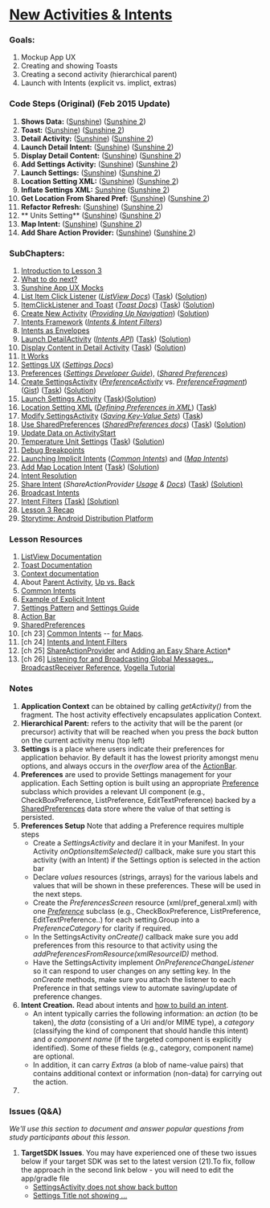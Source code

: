 # [New Activities & Intents](https://www.udacity.com/course/viewer#!/c-ud853/l-1474559101)

### **Goals**:
1. Mockup App UX
2. Creating and showing Toasts
3. Creating a second activity (hierarchical parent)
4. Launch with Intents (explicit vs. implict, extras)


### **Code Steps** (Original) (Feb 2015 Update)
1. **Shows Data:** ([Sunshine](https://github.com/udacity/Sunshine/tree/3.00-shows-data)) ([Sunshine 2](https://github.com/udacity/Sunshine-Version-2/tree/3.00_remove_logging))
2. **Toast:** ([Sunshine](https://github.com/udacity/Sunshine/tree/3.01-toast)) ([Sunshine 2](https://github.com/udacity/Sunshine-Version-2/tree/3.01_add_toast))
3. **Detail Activity:** ([Sunshine](https://github.com/udacity/Sunshine/tree/3.02-detail-activity)) ([Sunshine 2](https://github.com/udacity/Sunshine-Version-2/tree/3.02_create_detail_activity))
4. **Launch Detail Intent:** ([Sunshine](https://github.com/udacity/Sunshine/tree/3.03-launch-detail-intent)) ([Sunshine 2](https://github.com/udacity/Sunshine-Version-2/tree/3.03_launch_detail_activity))
5. **Display Detail Content:** ([Sunshine](https://github.com/udacity/Sunshine/tree/3.04-display-detail-content)) ([Sunshine 2](https://github.com/udacity/Sunshine-Version-2/tree/3.04_populate_detail_text))
6. **Add Settings Activity:** ([Sunshine](https://github.com/udacity/Sunshine/tree/3.05-add-settings-activity)) ([Sunshine 2](https://github.com/udacity/Sunshine-Version-2/tree/3.05_add_settingsactivity))
7. **Launch Settings:** ([Sunshine](https://github.com/udacity/Sunshine/tree/3.06-launch-settings)) ([Sunshine 2](https://github.com/udacity/Sunshine-Version-2/tree/3.06_launch_settings))
8. **Location Setting XML:** ([Sunshine](https://github.com/udacity/Sunshine/tree/3.07-location-setting-xml)) ([Sunshine 2](https://github.com/udacity/Sunshine-Version-2/tree/3.07_add_locations_setting))
9. **Inflate Settings XML:** [Sunshine](https://github.com/udacity/Sunshine/tree/3.08-inflate-settings-xml) ([Sunshine 2](https://github.com/udacity/Sunshine-Version-2/tree/3.08_inflate_settingsactivity))
10. **Get Location From Shared Pref:** ([Sunshine](https://github.com/udacity/Sunshine/tree/3.09-get-location-from-shared-pref)) ([Sunshine 2](https://github.com/udacity/Sunshine-Version-2/tree/3.09_location_from_prefs))
11. **Refactor Refresh:** ([Sunshine](https://github.com/udacity/Sunshine/tree/3.10-refactor-refresh)) ([Sunshine 2](https://github.com/udacity/Sunshine-Version-2/tree/3.10_refactor_fetch_weather))
12. ** Units Setting** ([Sunshine](https://github.com/udacity/Sunshine/tree/3.11-units-setting)) ([Sunshine 2](https://github.com/udacity/Sunshine-Version-2/tree/3.11_add_units_setting))
13. **Map Intent:** ([Sunshine](https://github.com/udacity/Sunshine/tree/3.12-map-intent)) ([Sunshine 2](https://github.com/udacity/Sunshine-Version-2/tree/3.12_add_map_intent))
14. **Add Share Action Provider:** ([Sunshine](https://github.com/udacity/Sunshine/tree/3.13-add-share-action-provider)) ([Sunshine 2](https://github.com/udacity/Sunshine-Version-2/tree/3.13_add_share_action_provider))


### **SubChapters**:
1. [Introduction to Lesson 3](https://www.udacity.com/course/viewer#!/c-ud853/l-1474559101/m-1587888574)
2. [What to do next?](https://www.udacity.com/course/viewer#!/c-ud853/l-1474559101/m-1622398631)
3. [Sunshine App UX Mocks](https://www.udacity.com/course/viewer#!/c-ud853/l-1474559101/m-1480808705)
4. [List Item Click Listener](https://www.udacity.com/course/viewer#!/c-ud853/l-1474559101/e-1570909442/m-1570909443) ([*ListView Docs*](http://developer.android.com/reference/android/widget/ListView.html)) ([Task](https://www.udacity.com/course/viewer#!/c-ud853/l-1474559101/e-1570909442/m-1570909444)) ([Solution](https://www.udacity.com/course/viewer#!/c-ud853/l-1474559101/e-1570909442/m-1570909445))
5. [ItemClickListener and Toast](https://www.udacity.com/course/viewer#!/c-ud853/l-1474559101/e-1480808706/m-1480808707) (*[Toast Docs](http://developer.android.com/guide/topics/ui/notifiers/toasts.html)*) ([Task](https://www.udacity.com/course/viewer#!/c-ud853/l-1474559101/e-1480808706/m-1480808708)) ([Solution](https://www.udacity.com/course/viewer#!/c-ud853/l-1474559101/e-1480808706/m-1480808709))
6. [Create New Activity](https://www.udacity.com/course/viewer#!/c-ud853/l-1474559101/e-1480808710/m-1480808711) (*[Providing Up Navigation](http://developer.android.com/training/implementing-navigation/ancestral.html)*) ([Solution](https://www.udacity.com/course/viewer#!/c-ud853/l-1474559101/e-1480808710/m-1480808713))
7. [Intents Framework](https://www.udacity.com/course/viewer#!/c-ud853/l-1474559101/m-1628289061) ([*Intents & Intent Filters*](http://developer.android.com/guide/components/intents-filters.html))
8. [Intents as Envelopes](https://www.udacity.com/course/viewer#!/c-ud853/l-1474559101/m-1643678724)
9. [Launch DetailActivity](https://www.udacity.com/course/viewer#!/c-ud853/l-1474559101/e-1480808714/m-1480808715) ([*Intents API*](http://developer.android.com/reference/android/content/Intent.html)) ([Task](https://www.udacity.com/course/viewer#!/c-ud853/l-1474559101/e-1480808714/m-1480808715)) ([Solution](https://www.udacity.com/course/viewer#!/c-ud853/l-1474559101/e-1480808714/m-1480808717))
10. [Display Content in Detail Activity](https://www.udacity.com/course/viewer#!/c-ud853/l-1474559101/e-1480808718/m-1480808719) ([Task](https://www.udacity.com/course/viewer#!/c-ud853/l-1474559101/e-1480808718/m-1480808720)) ([Solution](https://www.udacity.com/course/viewer#!/c-ud853/l-1474559101/e-1480808718/m-1480808721))
11. [It Works](https://www.udacity.com/course/viewer#!/c-ud853/l-1474559101/m-1576968695)
12. [Settings UX](https://www.udacity.com/course/viewer#!/c-ud853/l-1474559101/m-1643578573) ([*Settings Docs*](https://developer.android.com/design/patterns/settings.html))
13. [Preferences](https://www.udacity.com/course/viewer#!/c-ud853/l-1474559101/m-1643578574) ([*Settings Developer Guide*](http://developer.android.com/guide/topics/ui/settings.html)), ([*Shared Preferences*](http://developer.android.com/reference/android/content/SharedPreferences.html))
14. [Create SettingsActivity](https://www.udacity.com/course/viewer#!/c-ud853/l-1474559101/e-1643578576/m-1643578575) (*[PreferenceActivity](http://developer.android.com/reference/android/preference/PreferenceActivity.html)* vs. [*PreferenceFragment*](http://developer.android.com/reference/android/preference/PreferenceFragment.html)) ([Gist](https://gist.github.com/anonymous/79957488c47f2fb35a88)) ([Task](https://www.udacity.com/course/viewer#!/c-ud853/l-1474559101/e-1643578576/m-1643578577)) ([Solution](https://www.udacity.com/course/viewer#!/c-ud853/l-1474559101/e-1643578576/m-1643578578))
15. [Launch Settings Activity](https://www.udacity.com/course/viewer#!/c-ud853/l-1474559101/e-1643578580/m-1643578579) ([Task](https://www.udacity.com/course/viewer#!/c-ud853/l-1474559101/e-1643578580/m-1643578581))([Solution](https://www.udacity.com/course/viewer#!/c-ud853/l-1474559101/e-1643578580/m-1643578582))
16. [Location Setting XML](https://www.udacity.com/course/viewer#!/c-ud853/l-1474559101/e-1643578583/m-1643578585) ([*Defining Preferences in XML*](https://developer.android.com/guide/topics/ui/settings.html#DefiningPrefs)) ([Task](https://www.udacity.com/course/viewer#!/c-ud853/l-1474559101/e-1643578583/m-1643578584))
17. [Modify SettingsActivity](https://www.udacity.com/course/viewer#!/c-ud853/l-1474559101/e-1643578589/m-1643578588) ([*Saving Key-Value Sets*](http://developer.android.com/training/basics/data-storage/shared-preferences.html)) ([Task](https://www.udacity.com/course/viewer#!/c-ud853/l-1474559101/e-1643578589/m-1643578590))
18. [Use SharedPreferences](https://www.udacity.com/course/viewer#!/c-ud853/l-1474559101/e-1576148605/m-1643578591) ([*SharedPreferences docs*](http://developer.android.com/reference/android/content/SharedPreferences.html)) ([Task](https://www.udacity.com/course/viewer#!/c-ud853/l-1474559101/e-1576148605/m-1576148606)) ([Solution](https://www.udacity.com/course/viewer#!/c-ud853/l-1474559101/e-1576148605/m-1643578596))
19. [Update Data on ActivityStart](https://www.udacity.com/course/viewer#!/c-ud853/l-1474559101/m-1643578597)
20. [Temperature Unit Settings](https://www.udacity.com/course/viewer#!/c-ud853/l-1474559101/e-1643578599/m-1643578598) ([Task](https://www.udacity.com/course/viewer#!/c-ud853/l-1474559101/e-1643578599/m-1643578600)) ([Solution](https://www.udacity.com/course/viewer#!/c-ud853/l-1474559101/e-1643578599/m-1643578601))
21. [Debug Breakpoints](https://www.udacity.com/course/viewer#!/c-ud853/l-1474559101/m-1643578602)
22. [Launching Implicit Intents](https://www.udacity.com/course/viewer#!/c-ud853/l-1474559101/m-1637238591) ([*Common Intents*](https://developer.android.com/guide/components/intents-common.html)) and ([*Map Intents*](https://developer.android.com/guide/components/intents-common.html#Maps))
23. [Add Map Location Intent](https://www.udacity.com/course/viewer#!/c-ud853/l-1474559101/e-1480808722/m-1480808723) ([Task](https://www.udacity.com/course/viewer#!/c-ud853/l-1474559101/e-1480808722/m-1480808724)) ([Solution](https://www.udacity.com/course/viewer#!/c-ud853/l-1474559101/e-1480808722/m-1480808725))
24. [Intent Resolution](https://www.udacity.com/course/viewer#!/c-ud853/l-1474559101/m-1643578603)
25. [Share Intent](https://www.udacity.com/course/viewer#!/c-ud853/l-1474559101/e-1480808726/m-1480808727) (*ShareActionProvider [Usage](http://developer.android.com/training/sharing/shareaction.html) & [Docs](http://developer.android.com/reference/android/widget/ShareActionProvider.html)*) ([Task](https://www.udacity.com/course/viewer#!/c-ud853/l-1474559101/e-1480808726/m-1480808728)) [(Solution)](https://www.udacity.com/course/viewer#!/c-ud853/l-1474559101/e-1480808726/m-1643578595)
26. [Broadcast Intents](https://www.udacity.com/course/viewer#!/c-ud853/l-1474559101/m-1631278613)
27. [Intent Filters](https://www.udacity.com/course/viewer#!/c-ud853/l-1474559101/e-1643578605/m-1643578604) [(Task)](https://www.udacity.com/course/viewer#!/c-ud853/l-1474559101/e-1643578605/m-1643578606) [(Solution)](https://www.udacity.com/course/viewer#!/c-ud853/l-1474559101/e-1643578605/m-1643578607)
28. [Lesson 3 Recap](https://www.udacity.com/course/viewer#!/c-ud853/l-1474559101/m-1562649277)
29. [Storytime: Android Distribution Platform](https://www.udacity.com/course/viewer#!/c-ud853/l-1474559101/m-1571548639)



### **Lesson Resources**
1. [ListView Documentation](http://developer.android.com/reference/android/widget/ListView.html)
2. [Toast Documentation](http://developer.android.com/guide/topics/ui/notifiers/toasts.html#Basics)
3. [Context documentation](http://developer.android.com/reference/android/content/Context.html)
4. About [Parent Activity](http://developer.android.com/training/basics/firstapp/starting-activity.html#CreateActivity), [Up vs. Back](http://developer.android.com/design/patterns/navigation.html)
5. [Common Intents](http://developer.android.com/guide/components/intents-common.html)
6. [Example of Explicit Intent](http://developer.android.com/guide/components/intents-filters.html#ExampleExplicit)
7. [Settings Pattern](https://developer.android.com/design/patterns/settings.html) and [Settings Guide](http://developer.android.com/guide/topics/ui/settings.html)
8. [Action Bar](https://developer.android.com/guide/topics/ui/actionbar.html)
8. [SharedPreferences](http://developer.android.com/reference/android/content/SharedPreferences.html)
9. [ch 23] [Common Intents](https://developer.android.com/guide/components/intents-common.html) -- [for Maps](https://developer.android.com/guide/components/intents-common.html#Maps).
10. [ch 24] [Intents and Intent Filters](http://developer.android.com/guide/components/intents-filters.html)
11. [ch 25] [ShareActionProvider](http://developer.android.com/reference/android/widget/ShareActionProvider.html) and [Adding an Easy Share Action](http://developer.android.com/training/sharing/shareaction.html)*
12. [ch 26] [Listening for and Broadcasting Global Messages..](https://developer.android.com/guide/faq/commontasks.html#broadcastreceivers), [BroadcastReceiver Reference](http://developer.android.com/reference/android/content/BroadcastReceiver.html), [Vogella Tutorial](http://www.vogella.com/tutorials/AndroidBroadcastReceiver/article.html)



### **Notes**
1. **Application Context** can be obtained by calling *getActivity()* from the fragment. The host activity effectively encapsulates application Context.
2. **Hierarchical Parent:** refers to the activity that will be the parent (or precursor) activity that will be reached when you press the *back* button on the current activity menu (top left)
3. **Settings** is a place where users indicate their preferences for application behavior. By default it has the lowest priority amongst menu options, and always occurs in the *overflow* area of the [ActionBar](https://developer.android.com/design/patterns/actionbar.html).
4. **Preferences** are used to provide Settings management for your application. Each Setting option is built using an appropriate [Preference](http://developer.android.com/reference/android/preference/Preference.html) subclass which provides a relevant UI component (e.g., CheckBoxPreference, ListPreference, EditTextPreference) backed by a [SharedPreferences](http://developer.android.com/reference/android/content/SharedPreferences.html) data store where the value of that setting is persisted.
5. **Preferences Setup** Note that adding a Preference requires multiple steps
    * Create a *SettingsActivity* and declare it in your Manifest. In your Activity *onOptionsItemSelected()* callback, make sure you start this activity (with an Intent) if the Settings option is selected in the action bar
    * Declare *values* resources (strings, arrays) for the various labels and values that will be shown in these preferences. These will be used in the next steps.
    * Create the *PreferencesScreen* resource (xml/pref\_general.xml) with one [*Preference*](http://developer.android.com/reference/android/preference/Preference.html) subclass (e.g., CheckBoxPreference, ListPreference, EditTextPreference..) for each setting.Group into a *PreferenceCategory* for clarity if required.
    * In the SettingsActivity *onCreate()* callback make sure you add preferences from this resource to that activity using the *addPreferencesFromResource(xmlResourceID)* method.
    * Have the SettingsActivity implement *OnPreferenceChangeListener* so it can respond to user changes on any setting key. In the *onCreate* methods, make sure you attach the listener to each Preference in that settings view to automate saving/update of preference changes.
6. **Intent Creation.** Read about intents and [how to build an intent](http://developer.android.com/guide/components/intents-filters.html#Building).
    * An intent typically carries the following information: an *action* (to be taken), the *data* (consisting of a Uri and/or MIME type), a *category* (classifying the kind of component that should handle this intent) and *a component name* (if the targeted component is explicitly identified). Some of these fields (e.g., category, component name) are optional.
    * In addition, it can carry *Extras* (a blob of name-value pairs) that contains additional context or information (non-data) for carrying out the action.
7.


### **Issues (Q&A)**

*We'll use this section to document and answer popular questions from study participants about this lesson.*

1. **TargetSDK Issues**. You may have experienced one of these two issues below if your target SDK was set to the latest version (21).To fix, follow the approach in the second link below - you will need to edit the app/gradle file
    * [SettingsActivity does not show back button](http://forums.udacity.com/questions/100256895/settings-activity-doesnt-have-a-back-button?page=1&focusedAnswerId=100256962#100256962)
    * [Settings Title not showing ...](http://forums.udacity.com/questions/100239055/settings-title-not-showing-up-after-clicking-on-menu-item-settings#ud853)


